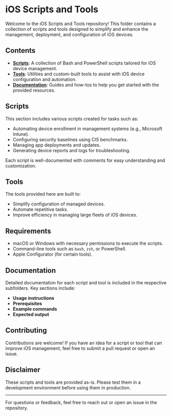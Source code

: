 # iOS Scripts and Tools

Welcome to the iOS Scripts and Tools repository! This folder contains a collection of scripts and tools designed to simplify and enhance the management, deployment, and configuration of iOS devices.

## Contents

- **[Scripts](#scripts)**: A collection of Bash and PowerShell scripts tailored for iOS device management.
- **[Tools](#tools)**: Utilities and custom-built tools to assist with iOS device configuration and automation.
- **[Documentation](#documentation)**: Guides and how-tos to help you get started with the provided resources.

## Scripts

This section includes various scripts created for tasks such as:

- Automating device enrollment in management systems (e.g., Microsoft Intune).
- Configuring security baselines using CIS benchmarks.
- Managing app deployments and updates.
- Generating device reports and logs for troubleshooting.

Each script is well-documented with comments for easy understanding and customization.

## Tools

The tools provided here are built to:

- Simplify configuration of managed devices.
- Automate repetitive tasks.
- Improve efficiency in managing large fleets of iOS devices.

## Requirements

- macOS or Windows with necessary permissions to execute the scripts.
- Command-line tools such as `bash`, `zsh`, or PowerShell.
- Apple Configurator (for certain tools).

## Documentation

Detailed documentation for each script and tool is included in the respective subfolders. Key sections include:

- **Usage instructions**
- **Prerequisites**
- **Example commands**
- **Expected output**

## Contributing

Contributions are welcome! If you have an idea for a script or tool that can improve iOS management, feel free to submit a pull request or open an issue.

## Disclaimer

These scripts and tools are provided as-is. Please test them in a development environment before using them in production.

---

For questions or feedback, feel free to reach out or open an issue in the repository.
